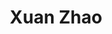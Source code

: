 ---
layout: home
title: Xuan Zhao
titleTemplate: 找测试工作的简历 | Portfolio for FrontEnd
hero:
  name: 找工作 | 前端转测试
  text: 技术栈：Vue + TS + GraphQl
  tagline: 赵旋的简历
  actions:
   - theme: brand
     text: 看项目
     link: /project/1
   - theme: alt
     text: github
     link: https://github.com/0xbul1

features:
- icon: 👨‍🎓
  title: 学历：全日制本科，学信网可查
  details: 教育经历：<br>2015.9 - 2019.7：<a style='color:#42b883' target="_blank" href="https://www.wxc.edu.cn/">皖西学院</a><br><br><br>Tips:<br><span style='color:red;font-size:12px' >本人保证与您的一切沟通，均有据可查，愿意承担任何因欺诈造成的后果与法律责任！</span>
- icon: 🛠️
  title: 状态：已离职
  details: 工作经历：<br>2018.7 - 2020.4：<a style='color:#42b883' target="_blank" href="http://www.yuanmaokj.com/">安徽罗阁科技有限公司</a><br>2020.6 - 2022-9：<a style='color:#42b883' target="_blank" href="https://fantaiai.com/">上海钒钛智能科技有限公司</a><br><br><a style='color:#42b883' target="_blank" href="https://fantaiai.com/">下载纸质简历</a><br><br>支持电话面试，现场面试
- icon: ⚡️
  title: 项目：详细请点击看项目
  details: 项目经历：<br>2018.7 - 2020.4：实习<br>2020.6 - 2022.9：<br><a style='color:#42b883' href="/start">1、活力钱包</a><br><a style='color:#42b883' href="/start">2、企业微信应用后台</a><br><a style='color:#42b883' href="/start">3、慢牛助手/财富雷达</a><br><a style='color:#42b883' href="/start">4、早报编辑器</a><br><br><a style='color:#42b883' href="/start">下载纸质简历</a><br>支持电话面试，现场面试
- icon: ✌️
  title: 联系：您可通过以下方式
  details: 电话：<a style='color:#42b883' target="_blank" href="tel:13020201060">130-****-1060</a><br><br>Email：<a style='color:#42b883' target="_blank" href="mailto:xuanzhao@88.com">xuanzhao@88.com</a>
---